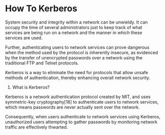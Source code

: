 # How To Kerberos

System security and integrity within a network can be unwieldy. It can occupy the time of several administrators just to keep track of what services are being run on a network and the manner in which these services are used.

Further, authenticating users to network services can prove dangerous when the method used by the protocol is inherently insecure, as evidenced by the transfer of unencrypted passwords over a network using the traditional FTP and Telnet protocols.

Kerberos is a way to eliminate the need for protocols that allow unsafe methods of authentication, thereby enhancing overall network security.

1. What is Kerberos?

Kerberos is a network authentication protocol created by MIT, and uses symmetric-key cryptography[18] to authenticate users to network services, which means passwords are never actually sent over the network.

Consequently, when users authenticate to network services using Kerberos, unauthorized users attempting to gather passwords by monitoring network traffic are effectively thwarted.
